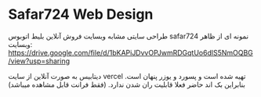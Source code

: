 # Safar724 Web Design
طراحی سایتی مشابه وبسایت فروش آنلاین بلیط اتوبوس safar724
نمونه ای از ظاهر وبسایت: https://drive.google.com/file/d/1bKAPiJDvvOPJwmRDGqtUo6dlS5NmOQBG/view?usp=sharing

دیتابیس به صورت آنلاین از سایت vercel تهیه شده است و پسورد و یوزر پنهان است. بنابراین بک اند حاضر فعلا قابلیت ران شدن ندارد. (فقط فرانت قابل مشاهده میباشد)
